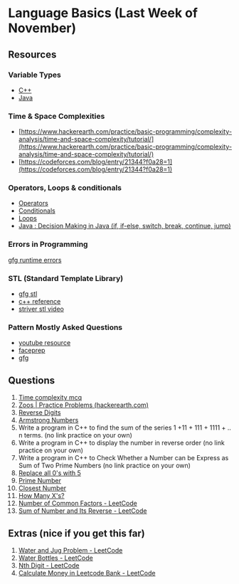# Language Basics (Last Week of November)

## Resources

### Variable Types

- [C++](https://www.scaler.com/topics/cpp/data-types-in-cpp/)
- [Java](https://www.geeksforgeeks.org/data-types-in-java/)

### Time & Space Complexities

- [https://www.hackerearth.com/practice/basic-programming/complexity-analysis/time-and-space-complexity/tutorial/](https://www.hackerearth.com/practice/basic-programming/complexity-analysis/time-and-space-complexity/tutorial/)
- [https://codeforces.com/blog/entry/21344?f0a28=1](https://codeforces.com/blog/entry/21344?f0a28=1)

### Operators, Loops & conditionals

- [Operators](https://www.programiz.com/cpp-programming/operators)
- [Conditionals](https://www.programiz.com/cpp-programming/if-else) 
- [Loops](https://www.geeksforgeeks.org/cpp-loops/)
- [Java : Decision Making in Java (if, if-else, switch, break, continue, jump)](https://www.geeksforgeeks.org/decision-making-javaif-else-switch-break-continue-jump/)

### Errors in Programming

[gfg runtime errors](https://www.geeksforgeeks.org/runtime-errors/)

### STL (Standard Template Library)

- [gfg stl](https://www.geeksforgeeks.org/the-c-standard-template-library-stl/)
- [c++ reference](https://cplusplus.com/reference/stl/)
-  [striver stl video](https://www.youtube.com/watch?v=RRVYpIET_RU)

### Pattern Mostly Asked Questions

- [youtube resource](https://youtu.be/lsOOs5J8ycw)
- [faceprep](https://www.faceprep.in/c/pattern-programs-in-c/)
- [gfg](https://www.geeksforgeeks.org/pattern-printing-question-asked-cgi-coding-round/?ref=rp)

## Questions
1. [Time complexity mcq](https://www.interviewbit.com/courses/programming/time-complexity)
2. [Zoos | Practice Problems (hackerearth.com)](https://www.hackerearth.com/practice/basic-programming/input-output/basics-of-input-output/practice-problems/algorithm/is-zoo-f6f309e7/)
3. [Reverse Digits](https://practice.geeksforgeeks.org/problems/reverse-digit0316/1?page=1&difficulty[]=-2&category[]=Mathematical&category[]=Numbers&category[]=number-theory&category[]=Pattern%20Searching&sortBy=submissions)
4. [Armstrong Numbers](https://practice.geeksforgeeks.org/problems/armstrong-numbers2727/1?page=1&difficulty[]=-2&category[]=Mathematical&category[]=Numbers&category[]=number-theory&category[]=Pattern%20Searching&sortBy=submissions)
5. Write a program in C++ to find the sum of the series 1 +11 + 111 + 1111 + .. n terms. (no link practice on your own)
6. Write a program in C++ to display the number in reverse order (no link practice on your own)
7. Write a program in C++ to Check Whether a Number can be Express as Sum of Two Prime Numbers (no link practice on your own)
8. [Replace all 0's with 5](https://practice.geeksforgeeks.org/problems/replace-all-0-with-5-in-an-input-integer/1?page=1&difficulty[]=-2&category[]=Mathematical&category[]=Numbers&category[]=number-theory&category[]=Pattern%20Searching&sortBy=submissions)
9. [Prime Number](https://practice.geeksforgeeks.org/problems/prime-number2314/1?page=1&difficulty[]=-1&category[]=Mathematical&category[]=Numbers&category[]=number-theory&category[]=Pattern%20Searching&sortBy=submissions)
10. [Closest Number](https://practice.geeksforgeeks.org/problems/closest-number5728/1?page=1&difficulty[]=-1&category[]=Mathematical&category[]=Numbers&category[]=number-theory&category[]=Pattern%20Searching&sortBy=submissions)
11. [How Many X's?](https://practice.geeksforgeeks.org/problems/how-many-xs4514/1?page=2&difficulty[]=-1&category[]=Mathematical&category[]=Numbers&category[]=number-theory&category[]=Pattern%20Searching&sortBy=submissions)
12. [Number of Common Factors - LeetCode](https://leetcode.com/problems/number-of-common-factors/)
13. [Sum of Number and Its Reverse - LeetCode](https://leetcode.com/problems/sum-of-number-and-its-reverse/)

## Extras (nice if you get this far)

1. [Water and Jug Problem - LeetCode](https://leetcode.com/problems/water-and-jug-problem/)
2. [Water Bottles - LeetCode](https://leetcode.com/problems/water-bottles/)
3. [Nth Digit - LeetCode](https://leetcode.com/problems/water-bottles/)
4. [Calculate Money in Leetcode Bank - LeetCode](https://leetcode.com/problems/calculate-money-in-leetcode-bank/)
